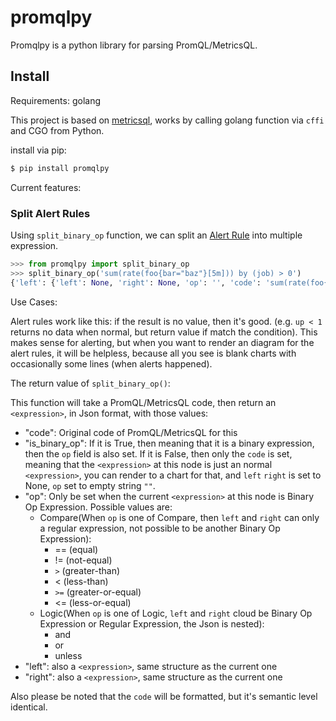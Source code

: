 # promqlpy

Promqlpy is a python library for parsing PromQL/MetricsQL.

## Install

Requirements: golang

This project is based on [metricsql](github.com/VictoriaMetrics/metricsql),
works by calling golang function via `cffi` and CGO from Python.

install via pip:

```bash
$ pip install promqlpy
```

Current features:

### Split Alert Rules

Using `split_binary_op` function, we can split an
[Alert Rule](https://prometheus.io/docs/prometheus/latest/configuration/alerting_rules/)
into multiple expression.

```python
>>> from promqlpy import split_binary_op
>>> split_binary_op('sum(rate(foo{bar="baz"}[5m])) by (job) > 0')
{'left': {'left': None, 'right': None, 'op': '', 'code': 'sum(rate(foo{bar="baz"}[5m])) by (job)', 'is_binary_op': False}, 'right': {'left': None, 'right': None, 'op': '', 'code': '0', 'is_binary_op': False}, 'op': '>', 'code': 'sum(rate(foo{bar="baz"}[5m])) by (job) > 0', 'is_binary_op': True}
```

Use Cases:

Alert rules work like this: if the result is no value, then it's good. (e.g.
`up < 1` returns no data when normal, but return value if match the condition).
This makes sense for alerting, but when you want to render an diagram for the
alert rules, it will be helpless, because all you see is blank charts with
occasionally some lines (when alerts happened).

The return value of `split_binary_op()`:

This function will take a PromQL/MetricsQL code, then return an `<expression>`,
in Json format, with those values:

- "code": Original code of PromQL/MetricsQL for this <expression>
- "is_binary_op": If it is True, then meaning that it is a binary expression,
  then the `op` field is also set. If it is False, then only the `code` is set,
  meaning that the `<expression>` at this node is just an normal `<expression>`,
  you can render to a chart for that, and `left` `right` is set to None, `op`
  set to empty string `""`.
- "op": Only be set when the current `<expression>` at this node is Binary Op
  Expression. Possible values are:
  - Compare(When `op` is one of Compare, then `left` and `right` can only a
    regular expression, not possible to be another Binary Op Expression):
    - == (equal)
    - != (not-equal)
    - `>` (greater-than)
    - < (less-than)
    - `>=` (greater-or-equal)
    - <= (less-or-equal)
  - Logic(When `op` is one of Logic, `left` and `right` cloud be Binary Op
    Expression or Regular Expression, the Json is nested):
    - and
    - or
    - unless
- "left": also a `<expression>`, same structure as the current one
- "right": also a `<expression>`, same structure as the current one

Also please be noted that the `code` will be formatted, but it's semantic level
identical.
